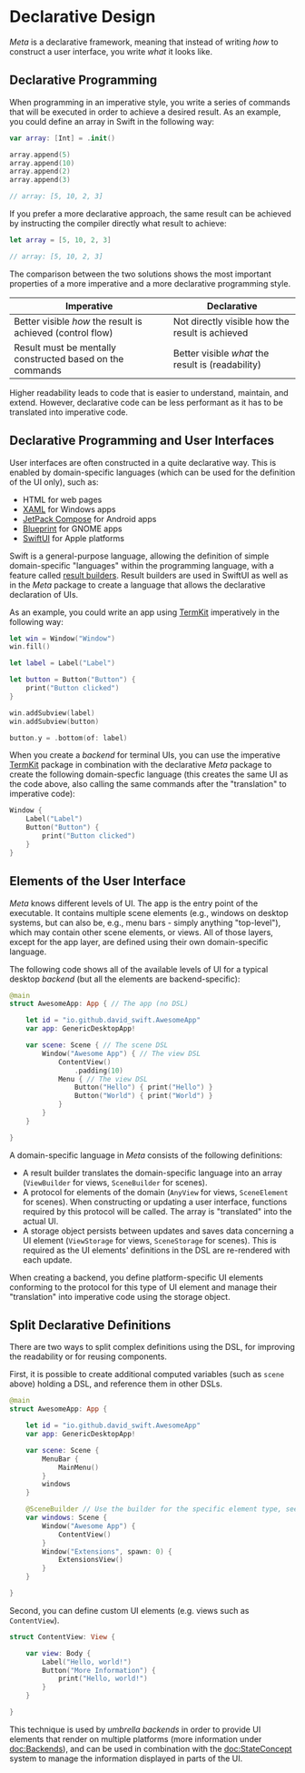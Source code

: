 # Declarative Design

_Meta_ is a declarative framework, meaning that instead of writing _how_ to construct a user interface, you write _what_ it looks like.

## Declarative Programming

When programming in an imperative style, you write a series of commands that will be executed in order to achieve a desired result. As an example, you could define an array in Swift in the following way:

```swift
var array: [Int] = .init()

array.append(5)
array.append(10)
array.append(2)
array.append(3)

// array: [5, 10, 2, 3]
```

If you prefer a more declarative approach, the same result can be achieved by instructing the compiler directly what result to achieve:

```swift
let array = [5, 10, 2, 3]

// array: [5, 10, 2, 3]
```

The comparison between the two solutions shows the most important properties of a more imperative and a more declarative programming style.

| Imperative                                                 | Declarative                                       |
|------------------------------------------------------------|---------------------------------------------------|
| Better visible _how_ the result is achieved (control flow) | Not directly visible how the result is achieved   |
| Result must be mentally constructed based on the commands  | Better visible _what_ the result is (readability) |

Higher readability leads to code that is easier to understand, maintain, and extend. However, declarative code can be less performant as it has to be translated into imperative code.

## Declarative Programming and User Interfaces

User interfaces are often constructed in a quite declarative way. This is enabled by domain-specific languages (which can be used for the definition of the UI only), such as:

- HTML for web pages
- [XAML](https://learn.microsoft.com/en/windows/apps/winui/winui3/desktop-winui3-app-with-basic-interop) for Windows apps
- [JetPack Compose](https://developer.android.com/develop/ui/compose) for Android apps
- [Blueprint](https://jwestman.pages.gitlab.gnome.org/blueprint-compiler/) for GNOME apps
- [SwiftUI](https://developer.apple.com/xcode/swiftui/) for Apple platforms

Swift is a general-purpose language, allowing the definition of simple domain-specific "languages" within the programming language, with a feature called [result builders](https://docs.swift.org/swift-book/documentation/the-swift-programming-language/advancedoperators/#Result-Builders). Result builders are used in SwiftUI as well as in the _Meta_ package to create a language that allows the declarative declaration of UIs.

As an example, you could write an app using [TermKit](https://github.com/migueldeicaza/TermKit) imperatively in the following way:

```swift
let win = Window("Window")
win.fill()

let label = Label("Label")

let button = Button("Button") {
    print("Button clicked")
}

win.addSubview(label)
win.addSubview(button)

button.y = .bottom(of: label)
```

When you create a _backend_ for terminal UIs, you can use the imperative [TermKit](https://github.com/migueldeicaza/TermKit) package in combination with the declarative _Meta_ package to create the following domain-specfic language (this creates the same UI as the code above, also calling the same commands after the "translation" to imperative code):

```swift
Window {
    Label("Label")
    Button("Button") {
        print("Button clicked")
    }
}
```

## Elements of the User Interface

_Meta_ knows different levels of UI. The app is the entry point of the executable. It contains multiple scene elements (e.g., windows on desktop systems, but can also be, e.g., menu bars - simply anything "top-level"), which may contain other scene elements, or views.
All of those layers, except for the app layer, are defined using their own domain-specific language.

The following code shows all of the available levels of UI for a typical desktop _backend_ (but all the elements are backend-specific):

```swift
@main
struct AwesomeApp: App { // The app (no DSL)

    let id = "io.github.david_swift.AwesomeApp"
    var app: GenericDesktopApp!

    var scene: Scene { // The scene DSL
        Window("Awesome App") { // The view DSL
            ContentView()
                .padding(10)
            Menu { // The view DSL
                Button("Hello") { print("Hello") }
                Button("World") { print("World") }
            }
        }
    }

}
```

A domain-specific language in _Meta_ consists of the following definitions:

- A result builder translates the domain-specific language into an array (``ViewBuilder`` for views, ``SceneBuilder`` for scenes).
- A protocol for elements of the domain (``AnyView`` for views, ``SceneElement`` for scenes). When constructing or updating a user interface, functions required by this protocol will be called. The array is "translated" into the actual UI.
- A storage object persists between updates and saves data concerning a UI element (``ViewStorage`` for views, ``SceneStorage`` for scenes). This is required as the UI elements' definitions in the DSL are re-rendered with each update.

When creating a backend, you define platform-specific UI elements conforming to the protocol for this type of UI element and manage their "translation" into imperative code using the storage object.

## Split Declarative Definitions

There are two ways to split complex definitions using the DSL, for improving the readability or for reusing components.

First, it is possible to create additional computed variables (such as `scene` above) holding a DSL, and reference them in other DSLs.

```swift
@main
struct AwesomeApp: App {

    let id = "io.github.david_swift.AwesomeApp"
    var app: GenericDesktopApp!

    var scene: Scene {
        MenuBar {
            MainMenu()
        }
        windows
    }

    @SceneBuilder // Use the builder for the specific element type, see the list above
    var windows: Scene {
        Window("Awesome App") {
            ContentView()
        }
        Window("Extensions", spawn: 0) {
            ExtensionsView()
        }
    }

}
```

Second, you can define custom UI elements (e.g. views such as `ContentView`).

```swift
struct ContentView: View {

    var view: Body {
        Label("Hello, world!")
        Button("More Information") {
            print("Hello, world!")
        }
    }

}
```

This technique is used by _umbrella backends_ in order to provide UI elements that render on multiple platforms (more information under <doc:Backends>),
and can be used in combination with the <doc:StateConcept> system to manage the information displayed in parts of the UI.
